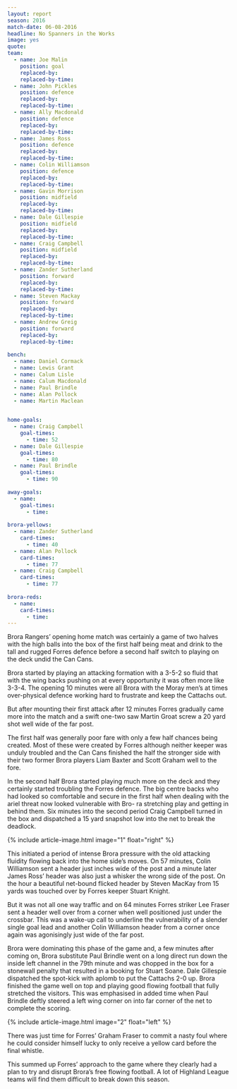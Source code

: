 ```yaml
---
layout: report
season: 2016
match-date: 06-08-2016
headline: No Spanners in the Works
image: yes
quote: 
team:
  - name: Joe Malin
    position: goal
    replaced-by:
    replaced-by-time: 
  - name: John Pickles
    position: defence
    replaced-by: 
    replaced-by-time:
  - name: Ally Macdonald
    position: defence
    replaced-by: 
    replaced-by-time: 
  - name: James Ross
    position: defence
    replaced-by: 
    replaced-by-time: 
  - name: Colin Williamson
    position: defence
    replaced-by: 
    replaced-by-time:
  - name: Gavin Morrison
    position: midfield
    replaced-by: 
    replaced-by-time: 
  - name: Dale Gillespie
    position: midfield
    replaced-by:
    replaced-by-time:
  - name: Craig Campbell
    position: midfield
    replaced-by:
    replaced-by-time:
  - name: Zander Sutherland
    position: forward
    replaced-by:
    replaced-by-time:
  - name: Steven Mackay
    position: forward
    replaced-by: 
    replaced-by-time: 
  - name: Andrew Greig
    position: forward
    replaced-by:
    replaced-by-time:
    
bench:
  - name: Daniel Cormack
  - name: Lewis Grant
  - name: Calum Lisle
  - name: Calum Macdonald
  - name: Paul Brindle
  - name: Alan Pollock
  - name: Martin Maclean
  

home-goals:
  - name: Craig Campbell
    goal-times:
      - time: 52
  - name: Dale Gillespie
    goal-times:
      - time: 80
  - name: Paul Brindle
    goal-times:
      - time: 90
      
away-goals:
  - name: 
    goal-times:
      - time: 
      
brora-yellows:
  - name: Zander Sutherland
    card-times:
      - time: 40
  - name: Alan Pollock
    card-times:
      - time: 77
  - name: Craig Campbell
    card-times:
      - time: 77
      
brora-reds:
  - name: 
    card-times:
      - time:
---
```

Brora Rangers’ opening home match was certainly a game of two halves with the high balls into the box of the first half being meat and drink to the tall and rugged Forres defence before a second half switch to playing on the deck undid the Can Cans.

Brora started by playing an attacking formation with a 3-5-2 so fluid that with the wing backs pushing on at every opportunity it was often more like 3-3-4. The opening 10 minutes were all Brora with the Moray men’s at times over-physical defence working hard to frustrate and keep the Cattachs out.

But after mounting their first attack after 12 minutes Forres gradually came more into the match and a swift one-two saw Martin Groat screw a 20 yard shot well wide of the far post.

The first half was generally poor fare with only a few half chances being created. Most of these were created by Forres although neither keeper was unduly troubled and the Can Cans finished the half the stronger side with their two former Brora players Liam Baxter and Scott Graham well to the fore.

In the second half Brora started playing much more on the deck and they certainly started troubling the Forres defence. The big centre backs who had looked so comfortable and secure in the first half when dealing with the ariel threat now looked vulnerable with Bro-
ra stretching play and getting in behind them. Six minutes into the second period Craig Campbell turned in the box and dispatched a 15 yard snapshot low into the net to break the deadlock.

{% include article-image.html image="1" float="right" %}

This initiated a period of intense Brora pressure with the old attacking fluidity flowing back into the home side’s moves. On 57 minutes, Colin Williamson sent a header just inches wide of the post and a minute later James Ross’ header was also just a whisker the wrong side of the post. On the hour a beautiful net-bound flicked header by Steven MacKay from 15 yards was touched over by Forres keeper Stuart Knight.

But it was not all one way traffic and on 64 minutes Forres striker Lee Fraser sent a header well over from a corner when well positioned just under the crossbar. This was a wake-up call to underline the vulnerability of a slender single goal lead and another Colin Williamson header from a corner once again was agonisingly just wide of the far post.

Brora were dominating this phase of the game and, a few minutes after coming on, Brora substitute Paul Brindle went on a long direct run down the inside left channel in the 79th minute and was chopped in the box for a stonewall penalty that resulted in a booking for Stuart Soane. Dale Gillespie dispatched the spot-kick with aplomb to put the Cattachs 2-0 up. Brora finished the game well on top and playing good flowing football that fully stretched the visitors. This was emphasised in added time when Paul Brindle deftly steered a left wing corner on into far corner of the net to complete the scoring.

{% include article-image.html image="2" float="left" %}

There was just time for Forres’ Graham Fraser to commit a nasty foul where he could consider himself lucky to only receive a yellow card before the final whistle. 

This summed up Forres’ approach to the game where they clearly had a plan to try and disrupt Brora’s free flowing football. A lot of Highland League teams will find them difficult to break down this season.